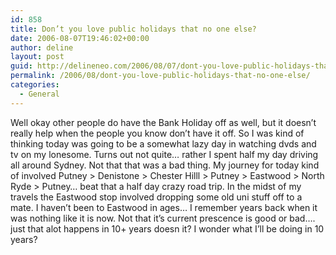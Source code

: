 ```yaml
---
id: 858
title: Don’t you love public holidays that no one else?
date: 2006-08-07T19:46:02+00:00
author: deline
layout: post
guid: http://delineneo.com/2006/08/07/dont-you-love-public-holidays-that-no-one-else/
permalink: /2006/08/dont-you-love-public-holidays-that-no-one-else/
categories:
  - General
---
```

Well okay other people do have the Bank Holiday off as well, but it doesn&#8217;t really help when the people you know don&#8217;t have it off. So I was kind of thinking today was going to be a somewhat lazy day in watching dvds and tv on my lonesome. Turns out not quite&#8230; rather I spent half my day driving all around Sydney. Not that that was a bad thing. My journey for today kind of involved Putney > Denistone > Chester Hilll > Putney > Eastwood > North Ryde > Putney&#8230; beat that a half day crazy road trip. In the midst of my travels the Eastwood stop involved dropping some old uni stuff off to a mate. I haven&#8217;t been to Eastwood in ages&#8230; I remember years back when it was nothing like it is now. Not that it&#8217;s current prescence is good or bad&#8230;. just that alot happens in 10+ years doesn it? I wonder what I&#8217;ll be doing in 10 years?
